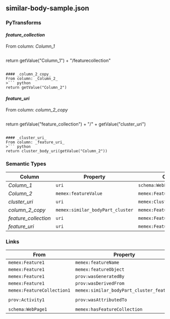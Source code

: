 ## similar-body-sample.json

### PyTransforms
#### _feature_collection_
From column: _Column_1_
>``` python
return getValue("Column_1") + "/featurecollection"
```

#### _column_2_copy_
From column: _Column_2_
>``` python
return getValue("Column_2")
```

#### _feature_uri_
From column: _column_2_copy_
>``` python
return getValue("feature_collection") + "/" + getValue("cluster_uri")
```

#### _cluster_uri_
From column: _feature_uri_
>``` python
return cluster_body_uri(getValue("Column_2"))
```


### Semantic Types
| Column | Property | Class |
|  ----- | -------- | ----- |
| _Column_1_ | `uri` | `schema:WebPage1`|
| _Column_2_ | `memex:featureValue` | `memex:Feature1`|
| _cluster_uri_ | `uri` | `memex:Cluster1`|
| _column_2_copy_ | `memex:similar_bodyPart_cluster` | `memex:Feature1`|
| _feature_collection_ | `uri` | `memex:FeatureCollection1`|
| _feature_uri_ | `uri` | `memex:Feature1`|


### Links
| From | Property | To |
|  --- | -------- | ---|
| `memex:Feature1` | `memex:featureName` | `xsd:similar_bodyPart_cluster`|
| `memex:Feature1` | `memex:featureObject` | `memex:Cluster1`|
| `memex:Feature1` | `prov:wasGeneratedBy` | `prov:Activity1`|
| `memex:Feature1` | `prov:wasDerivedFrom` | `schema:WebPage1`|
| `memex:FeatureCollection1` | `memex:similar_bodyPart_cluster_feature` | `memex:Feature1`|
| `prov:Activity1` | `prov:wasAttributedTo` | `xsd:http://dig.isi.edu/ht/data/software/isi/lsh-clustering/version/0.1`|
| `schema:WebPage1` | `memex:hasFeatureCollection` | `memex:FeatureCollection1`|
